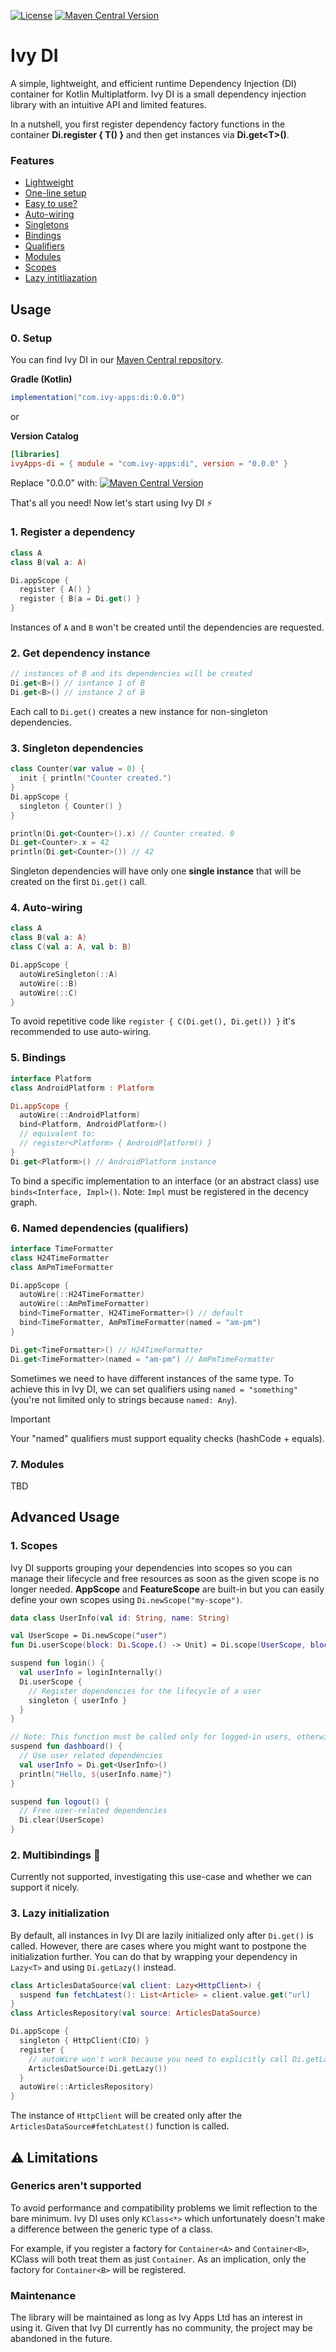 [![License](https://img.shields.io/badge/License-Apache_2.0-blue.svg)](LICENSE)
[![Maven Central Version](https://img.shields.io/maven-central/v/com.ivy-apps/di)](https://central.sonatype.com/artifact/com.ivy-apps/di)

# Ivy DI

A simple, lightweight, and efficient runtime Dependency Injection (DI) container for Kotlin Multiplatform.
Ivy DI is a small dependency injection library with an intuitive API and limited features.

In a nutshell, you first register dependency factory functions in the container **Di.register { T() }** and then get instances via **Di.get\<T>()**.

### Features

- [Lightweight]()
- [One-line setup]()
- [Easy to use?]()
- [Auto-wiring]()
- [Singletons]()
- [Bindings]()
- [Qualifiers]()
- [Modules]()
- [Scopes]()
- [Lazy intitliazation]()

## Usage

### 0. Setup

You can find Ivy DI in our [Maven Central repository](https://central.sonatype.com/artifact/com.ivy-apps/di).

**Gradle (Kotlin)**
```gradle
implementation("com.ivy-apps:di:0.0.0")
```

or

**Version Catalog**
```toml
[libraries]
ivyApps-di = { module = "com.ivy-apps:di", version = "0.0.0" }
```

Replace "0.0.0" with: [![Maven Central Version](https://img.shields.io/maven-central/v/com.ivy-apps/di)](https://central.sonatype.com/artifact/com.ivy-apps/di)

That's all you need! Now let's start using Ivy DI ⚡

### 1. Register a dependency

```kotlin
class A
class B(val a: A)

Di.appScope {
  register { A() }
  register { B(a = Di.get() }
}
```

Instances of `A` and `B` won't be created until the dependencies are requested.

### 2. Get dependency instance

```kotlin
// instances of B and its dependencies will be created
Di.get<B>() // isntance 1 of B
Di.get<B>() // instance 2 of B
```

Each call to `Di.get()` creates a new instance for non-singleton dependencies.

### 3. Singleton dependencies

```kotlin
class Counter(var value = 0) {
  init { println("Counter created.")
}
Di.appScope {
  singleton { Counter() }
}

println(Di.get<Counter>().x) // Counter created. 0
Di.get<Counter>.x = 42
println(Di.get<Counter>()) // 42
```

Singleton dependencies will have only one **single instance** that will be created on the first `Di.get()` call.

### 4. Auto-wiring

```kotlin
class A
class B(val a: A)
class C(val a: A, val b: B)

Di.appScope {
  autoWireSingleton(::A)
  autoWire(::B)
  autoWire(::C)
}
```

To avoid repetitive code like `register { C(Di.get(), Di.get()) }` it's recommended to use auto-wiring.

### 5. Bindings

```kotlin
interface Platform
class AndroidPlatform : Platform

Di.appScope {
  autoWire(::AndroidPlatform)
  bind<Platform, AndroidPlatform>()
  // equivalent to:
  // register<Platform> { AndroidPlatform() }
}
Di.get<Platform>() // AndroidPlatform instance
```

To bind a specific implementation to an interface (or an abstract class) use `binds<Interface, Impl>()`. Note: `Impl` must be registered in the decency graph.

### 6. Named dependencies (qualifiers)

```kotlin
interface TimeFormatter
class H24TimeFormatter
class AmPmTimeFormatter

Di.appScope {
  autoWire(::H24TimeFormatter)
  autoWire(::AmPmTimeFormatter)
  bind<TimeFormatter, H24TimeFormatter>() // default
  bind<TimeFormatter, AmPmTimeFormatter(named = "am-pm")
}

Di.get<TimeFormatter>() // H24TimeFormatter
Di.get<TimeFormatter>(named = "am-pm") // AmPmTimeFormatter
```

Sometimes we need to have different instances of the same type. 
To achieve this in Ivy DI, we can set qualifiers using `named = "something"` (you're not limited only to strings because `named: Any`).

> [!IMPORTANT]
> Your "named" qualifiers must support equality checks (hashCode + equals).

### 7. Modules

TBD

## Advanced Usage

### 1. Scopes

Ivy DI supports grouping your dependencies into scopes so you can manage their lifecycle
and free resources as soon as the given scope is no longer needed. **AppScope** and **FeatureScope**
are built-in but you can easily define your own scopes using `Di.newScope("my-scope")`.

```kotlin
data class UserInfo(val id: String, name: String)

val UserScope = Di.newScope("user")
fun Di.userScope(block: Di.Scope.() -> Unit) = Di.scope(UserScope, block)

suspend fun login() {
  val userInfo = loginInternally()
  Di.userScope {
    // Register dependencies for the lifecycle of a user
    singleton { userInfo }
  }
}

// Note: This function must be called only for logged-in users, otherwise Di.get() will throw an exception.
suspend fun dashboard() {
  // Use user related dependencies
  val userInfo = Di.get<UserInfo>()
  println("Hello, ${userInfo.name}")
}

suspend fun logout() {
  // Free user-related dependencies
  Di.clear(UserScope)
}
```

### 2. Multibindings 🚧

Currently not supported, investigating this use-case and whether we can support it nicely.

### 3. Lazy initialization

By default, all instances in Ivy DI are lazily initialized only after `Di.get()` is called.
However, there are cases where you might want to postpone the initialization further.
You can do that by wrapping your dependency in `Lazy<T>` and using `Di.getLazy()` instead.

```kotlin
class ArticlesDataSource(val client: Lazy<HttpClient>) {
  suspend fun fetchLatest(): List<Article> = client.value.get("url)
}
class ArticlesRepository(val source: ArticlesDataSource)

Di.appScope {
  singleton { HttpClient(CIO) }
  register {
    // autoWire won't work because you need to explicitly call Di.getLazy() instead of Di.get()
    ArticlesDatSource(Di.getLazy())
  }
  autoWire(::ArticlesRepository)
}
```

The instance of `HttpClient` will be created only after the `ArticlesDataSource#fetchLatest()` function is called.

## ⚠️ Limitations

### Generics aren't supported

To avoid performance and compatibility problems we limit reflection to the bare minimum. 
Ivy DI uses only `KClass<*>` which unfortunately doesn't make a difference between the generic type of a class.

For example, if you register a factory for `Container<A>` and `Container<B>`, KClass will both treat them as just `Container`.
As an implication, only the factory for `Container<B>` will be registered.

### Maintenance

The library will be maintained as long as Ivy Apps Ltd has an interest in using it.
Given that Ivy DI currently has no community, the project may be abandoned in the future.
